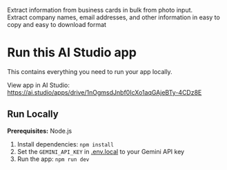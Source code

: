 Extract information from business cards in bulk from photo input.    
Extract company names, email addresses, and other information in easy to copy and easy to download format 


# Run this AI Studio app

This contains everything you need to run your app locally.

View app in AI Studio: https://ai.studio/apps/drive/1nOgmsdJnbf0IcXo1aqGAjeBTy-4CDz8E

## Run Locally

**Prerequisites:**  Node.js


1. Install dependencies:
   `npm install`
2. Set the `GEMINI_API_KEY` in [.env.local](.env.local) to your Gemini API key
3. Run the app:
   `npm run dev`
